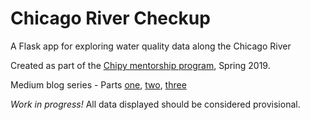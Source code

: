 # Chicago River Checkup
A Flask app for exploring water quality data along the Chicago River

Created as part of the [Chipy mentorship program](https://chipymentor.org/), Spring 2019.

Medium blog series - Parts [one](https://medium.com/@sarah.buchhorn/water-and-webdev-cd8bb70adebd), 
[two](https://medium.com/@sarah.buchhorn/water-and-webdev-part-ii-9e8e355d53fa), 
[three](https://medium.com/@sarah.buchhorn/water-and-webdev-part-iii-8dd92e1f6c7)

_Work in progress!_  All data displayed should be considered provisional.
